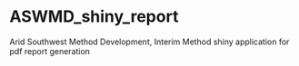 # ASWMD_shiny_report
Arid Southwest Method Development, Interim Method shiny application for pdf report generation
